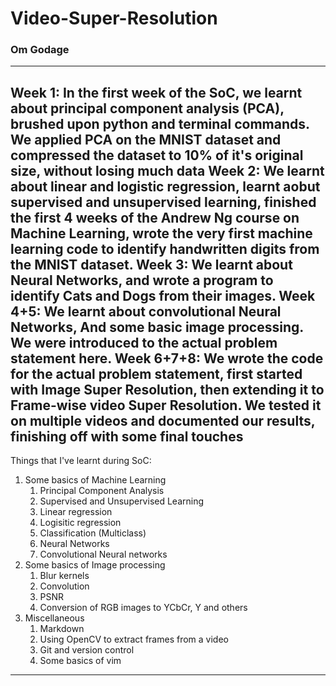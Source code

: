 # Video-Super-Resolution
### Om Godage 
---
Week 1: In the first week of the SoC, we learnt about principal component analysis (PCA), brushed upon python and terminal commands. We applied PCA on the MNIST dataset and compressed the dataset to 10% of it's original size, without losing much data
Week 2: We learnt about linear and  logistic regression, learnt aobut supervised and unsupervised learning, finished the first 4 weeks of the Andrew Ng course on Machine Learning, wrote the very first machine learning code to identify handwritten digits from the MNIST dataset.
Week 3: We learnt about Neural Networks, and wrote a program to identify Cats and Dogs from their images.
Week 4+5: We learnt about convolutional Neural Networks, And some basic image processing. We were introduced to the actual problem statement here.
Week 6+7+8: We wrote the code for the actual problem statement, first started with Image Super Resolution, then extending it to Frame-wise video Super Resolution. We tested it on multiple videos and documented our results, finishing off with some final touches
---
Things that I've learnt during SoC:
1. Some basics of Machine Learning
    1. Principal Component Analysis
    2. Supervised and Unsupervised Learning
    3. Linear regression
    4. Logisitic regression
    5. Classification (Multiclass)
    6. Neural Networks
    7. Convolutional Neural networks
2. Some basics of Image processing
    1. Blur kernels
    2. Convolution
    3. PSNR
    4. Conversion of RGB images to YCbCr, Y and others
3. Miscellaneous
    1. Markdown
    2. Using OpenCV to extract frames from a video
    3. Git and version control
    4. Some basics of vim
---
